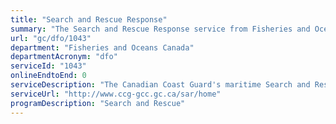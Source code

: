 ```yaml
---
title: "Search and Rescue Response"
summary: "The Search and Rescue Response service from Fisheries and Oceans Canada is not available end-to-end online, according to the GC Service Inventory."
url: "gc/dfo/1043"
department: "Fisheries and Oceans Canada"
departmentAcronym: "dfo"
serviceId: "1043"
onlineEndtoEnd: 0
serviceDescription: "The Canadian Coast Guard's maritime Search and Rescue Services program leads, delivers, and maintains preparedness for the 5.3 million square kilometer maritime component of the federal search and rescue program. Through communication, coordination, and delivery of maritime search and rescue response and operational awareness, the program increases the chances for rescue for people caught in on-water distress situations. This includes initial action, tasking available vessels of opportunity, search planning, rescue planning and operations, maritime SAR incident resolution, and other assistance (such as humanitarian)."
serviceUrl: "http://www.ccg-gcc.gc.ca/sar/home"
programDescription: "Search and Rescue"
---
```

